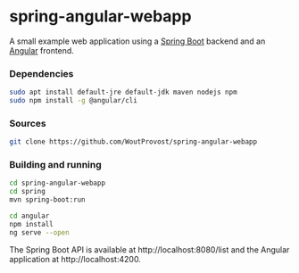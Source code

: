 # spring-angular-webapp
A small example web application using a [Spring Boot](https://spring.io/projects/spring-boot) backend and an [Angular](https://angular.io/) frontend.

### Dependencies
```bash
sudo apt install default-jre default-jdk maven nodejs npm
sudo npm install -g @angular/cli
```

### Sources
```bash
git clone https://github.com/WoutProvost/spring-angular-webapp
```

### Building and running
```bash
cd spring-angular-webapp
cd spring
mvn spring-boot:run

cd angular
npm install
ng serve --open
```
The Spring Boot API is available at http://localhost:8080/list and the Angular application at http://localhost:4200.